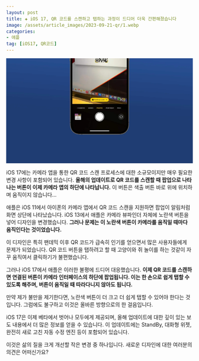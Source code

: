 ```yaml
---
layout: post  
title: ✚ iOS 17, QR 코드를 스캔하고 탭하는 과정이 드디어 더욱 간편해졌습니다
image: /assets/article_images/2023-09-21-qr/1.webp
categories:
- 애플
tag: [iOS17, QR코드]
---
```


<div class="markdown-image">
<img src="/assets/article_images/2023-09-21-qr/1.webp" alt="" align="middle"/> </div>

iOS 17에는 카메라 앱을 통한 QR 코드 스캔 프로세스에 대한 소규모이지만 매우 필요한 변경 사항이 포함되어 있습니다. **올해의 업데이트로 QR 코드를 스캔할 때 팝업으로 나타나는 버튼이 이제 카메라 앱의 하단에 나타납니다.** 이 버튼은 색출 버튼 바로 위에 위치하며 움직이지 않습니다…

애플은 iOS 11에서 아이폰의 카메라 앱에서 QR 코드 스캔을 지원하면 팝업이 알림처럼 화면 상단에 나타났습니다. iOS 13에서 애플은 카메라 뷰파인더 자체에 노란색 버튼을 넣어 디자인을 변경했습니다. **그러나 문제는 이 노란색 버튼이 카메라를 움직일 때마다 움직인다는 것이었습니다.**

이 디자인은 특히 팬데믹 이후 QR 코드가 급속히 인기를 얻으면서 많은 사용자들에게 문제가 되었습니다. QR 코드 버튼을 탭하려고 할 때 고양이와 쥐 놀이를 하는 것같이 자꾸 움직여서 클릭하기가 불편했습니다. 

그러나 iOS 17에서 애플은 이러한 불평에 드디어 대응했습니다. **이제 QR 코드를 스캔하면 연결된 버튼이 카메라 인터페이스의 하단에 팝업됩니다. 이는 한 손으로 쉽게 탭할 수 있도록 해주며, 버튼이 움직일 때 따라다니지 않아도 됩니다.**

만약 제가 불만을 제기한다면, 노란색 버튼이 더 크고 더 쉽게 탭할 수 있어야 한다는 것입니다. 그럼에도 불구하고 이것은 올바른 방향으로의 한 걸음입니다.

iOS 17은 이제 베타에서 벗어나 모두에게 제공되며, 올해 업데이트에 대한 깊이 있는 보도 내용에서 더 많은 정보를 얻을 수 있습니다. 이 업데이트에는 StandBy, 대화형 위젯, 완전히 새로 고친 자동 수정 엔진 등이 포함되어 있습니다.

이것은 삶의 질을 크게 개선할 작은 변경 중 하나입니다. 새로운 디자인에 대한 여러분의 의견은 어떠신가요?
